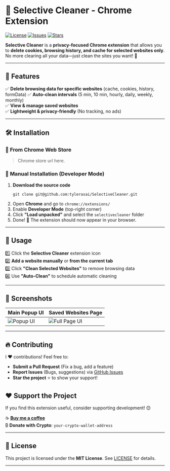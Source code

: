 # 🧹 Selective Cleaner - Chrome Extension

[![License](https://img.shields.io/github/license/yourusername/selective-cleaner)](LICENSE)
[![Issues](https://img.shields.io/github/issues/yourusername/selective-cleaner)](https://github.com/tylerasai/SelectiveCleaner)
[![Stars](https://img.shields.io/github/stars/yourusername/selective-cleaner?style=social)](https://github.com/tylerasai/SelectiveCleaner)

**Selective Cleaner** is a **privacy-focused Chrome extension** that allows you to **delete cookies, browsing history, and cache for selected websites only**. No more clearing all your data—just clean the sites you want! 🚀

---

## 🎯 Features
✅ **Delete browsing data for specific websites** (cache, cookies, history, formData)
✅ **Auto-clean intervals** (5 min, 10 min, hourly, daily, weekly, monthly)  
✅ **View & manage saved websites**  
✅ **Lightweight & privacy-friendly** (No tracking, no ads)  

---

## 🛠️ Installation

### 🔹 **From Chrome Web Store**
> Chrome store url here.

### 🔹 **Manual Installation (Developer Mode)**
1. **Download the source code**  
   ```
   git clone git@github.com:tylerasai/SelectiveCleaner.git
   ```
2. Open **Chrome** and go to `chrome://extensions/`
3. Enable **Developer Mode** (top-right corner)
4. Click **"Load unpacked"** and select the `selectivecleaner` folder
5. Done! 🎉 The extension should now appear in your browser.

---

## 📖 Usage
1️⃣ Click the **Selective Cleaner** extension icon  
2️⃣ **Add a website manually** or **from the current tab**  
3️⃣ Click **"Clean Selected Websites"** to remove browsing data  
4️⃣ Use **"Auto-Clean"** to schedule automatic cleaning  

---

## 📌 Screenshots
| Main Popup UI | Saved Websites Page |
|--------------|----------------|
| ![Popup UI](https://via.placeholder.com/400x300?text=Popup+UI) | ![Full Page UI](https://via.placeholder.com/400x300?text=Full+Page+UI) |

---

## 🔥 Contributing
I ❤️ contributions! Feel free to:
- **Submit a Pull Request** (Fix a bug, add a feature)
- **Report Issues** (Bugs, suggestions) via [GitHub Issues](https://github.com/yourusername/selective-cleaner/issues)
- **Star the project** ⭐ to show your support!

## ❤️ Support the Project
If you find this extension useful, consider supporting development! 😊

☕ **[Buy me a coffee](https://www.paypal.com/donate/?business=RRGVSHUY2L8JQ&no_recurring=0&item_name=Support+the+Selective+Cleaner+Chrome+Extension&currency_code=CAD)**  
₿ **Donate with Crypto**: `your-crypto-wallet-address`  

---

## 📜 License
This project is licensed under the **MIT License**. See [LICENSE](LICENSE) for details.

---
